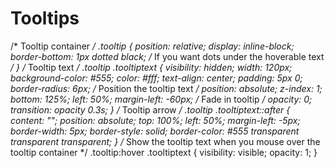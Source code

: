 # Tooltips
/* Tooltip container */ .tooltip {   position: relative;   display: inline-block;   border-bottom: 1px dotted black; /* If you want dots under the hoverable text */ }  /* Tooltip text */ .tooltip .tooltiptext {   visibility: hidden;   width: 120px;   background-color: #555;   color: #fff;   text-align: center;   padding: 5px 0;   border-radius: 6px;    /* Position the tooltip text */   position: absolute;   z-index: 1;   bottom: 125%;   left: 50%;   margin-left: -60px;    /* Fade in tooltip */   opacity: 0;   transition: opacity 0.3s; }  /* Tooltip arrow */ .tooltip .tooltiptext::after {   content: "";   position: absolute;   top: 100%;   left: 50%;   margin-left: -5px;   border-width: 5px;   border-style: solid;   border-color: #555 transparent transparent transparent; }  /* Show the tooltip text when you mouse over the tooltip container */ .tooltip:hover .tooltiptext {   visibility: visible;   opacity: 1; }
